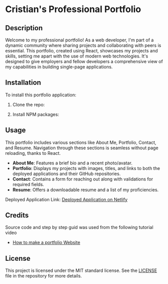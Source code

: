 # Cristian's Professional Portfolio

## Description
Welcome to my professional portfolio! As a web developer, I'm part of a dynamic community where sharing projects and collaborating with peers is essential. This portfolio, created using React, showcases my projects and skills, setting me apart with the use of modern web technologies. It's designed to give employers and fellow developers a comprehensive view of my capabilities in building single-page applications.

## Installation
To install this portfolio application:

1. Clone the repo:

2. Install NPM packages:



## Usage
This portfolio includes various sections like About Me, Portfolio, Contact, and Resume. Navigation through these sections is seamless without page reloading, thanks to React.

- **About Me**: Features a brief bio and a recent photo/avatar.
- **Portfolio**: Displays my projects with images, titles, and links to both the deployed applications and their GitHub repositories.
- **Contact**: Contains a form for reaching out along with validations for required fields.
- **Resume**: Offers a downloadable resume and a list of my proficiencies.

Deployed Application Link: [Deployed Application on Netlify](#)

## Credits
Source code and step by step guid was used from the following tutorial video 

- [How to make a portfolio Website](#https://www.youtube.com/watch?v=4ag1LsgIUc0)



## License
This project is licensed under the MIT standard license. See the [LICENSE](./LICENSE) file in the repository for more details.

